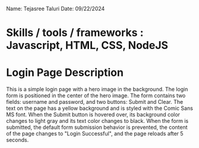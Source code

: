 Name: Tejasree Taluri
Date: 09/22/2024

# Skills / tools / frameworks  : Javascript, HTML, CSS, NodeJS
# Login Page Description

This is a simple login page with a hero image in the background. The login form is positioned in the center of the hero image. The form contains two fields: username and password, and two buttons: Submit and Clear. The text on the page has a yellow background and is styled with the Comic Sans MS font. When the Submit button is hovered over, its background color changes to light gray and its text color changes to black. When the form is submitted, the default form submission behavior is prevented, the content of the page changes to "Login Successful", and the page reloads after 5 seconds.
